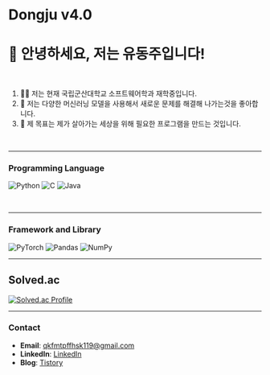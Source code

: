 # Dongju v4.0

# 👋 안녕하세요, 저는 유동주입니다!
<br>

<ol>
  <li>👨‍💻 저는 현재 국립군산대학교 소프트웨어학과 재학중입니다.</li>
  <li>🌱 저는 다양한 머신러닝 모델을 사용해서 새로운 문제를 해결해 나가는것을 좋아합니다.</li>
  <li>🎯 제 목표는 제가 살아가는 세상을 위해 필요한 프로그램을 만드는 것입니다.</li>
</ol>
<br>

<hr>

### Programming Language
![Python](https://img.shields.io/badge/python-3670A0?style=for-the-badge&logo=python&logoColor=ffdd54)
![C](https://img.shields.io/badge/C-00599C?style=for-the-badge&logo=c&logoColor=white)
![Java](https://img.shields.io/badge/Java-007396?style=for-the-badge&logo=java&logoColor=white)

<br>

<hr>

### Framework and Library
![PyTorch](https://img.shields.io/badge/PyTorch-%23EE4C2C.svg?style=for-the-badge&logo=PyTorch&logoColor=white)
![Pandas](https://img.shields.io/badge/pandas-%23150458.svg?style=for-the-badge&logo=pandas&logoColor=white)
![NumPy](https://img.shields.io/badge/numpy-%23013243.svg?style=for-the-badge&logo=numpy&logoColor=white)

<hr>

## Solved.ac
[![Solved.ac Profile](http://mazassumnida.wtf/api/v2/generate_badge?boj=qkfmtpffhsk119)](https://solved.ac/qkfmtpffhsk119/)

<hr>

### Contact
- **Email**: qkfmtpffhsk119@gmail.com
- **LinkedIn**: [LinkedIn](https://www.linkedin.com/in/dongju-yu-522035155/)
- **Blog**: [Tistory](https://www.dongjuzzang123.tistory.com)




